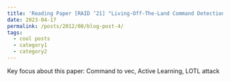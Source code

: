 ```yaml
---
title: 'Reading Paper [RAID ’21] "Living-Off-The-Land Command Detection Using Active Learning" by Northeastern University'
date: 2023-04-17
permalink: /posts/2012/08/blog-post-4/
tags:
  - cool posts
  - category1
  - category2
---
```


Key focus about this paper: Command to vec, Active Learning, LOTL attack
